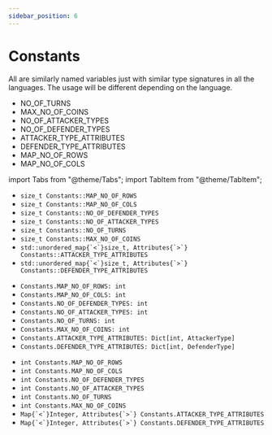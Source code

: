 ```yaml
---
sidebar_position: 6
---
```


# Constants

All are similarly named variables just with similar type signatures in all the languages. The usage will be different depending on the language.

- NO_OF_TURNS
- MAX_NO_OF_COINS
- NO_OF_ATTACKER_TYPES
- NO_OF_DEFENDER_TYPES
- ATTACKER_TYPE_ATTRIBUTES
- DEFENDER_TYPE_ATTRIBUTES
- MAP_NO_OF_ROWS
- MAP_NO_OF_COLS

import Tabs from "@theme/Tabs";
import TabItem from "@theme/TabItem";

<Tabs>
  <TabItem value="C++" label="C++" default>
  <ul>
  <li><code>size_t Constants::MAP_NO_OF_ROWS </code> </li>
  <li><code>size_t Constants::MAP_NO_OF_COLS </code> </li>
  <li><code>size_t Constants::NO_OF_DEFENDER_TYPES </code> </li>
  <li><code>size_t Constants::NO_OF_ATTACKER_TYPES </code> </li>
  <li><code>size_t Constants::NO_OF_TURNS </code> </li>
  <li><code>size_t Constants::MAX_NO_OF_COINS </code> </li>
  <li><code>std::unordered_map{`<`}size_t, Attributes{`>`} Constants::ATTACKER_TYPE_ATTRIBUTES</code></li>
  <li><code>std::unordered_map{`<`}size_t, Attributes{`>`} Constants::DEFENDER_TYPE_ATTRIBUTES</code></li>
  </ul>

  </TabItem>
  <TabItem value="Python" label="Python">
  <ul>
    <li><code>Constants.MAP_NO_OF_ROWS: int</code></li>
    <li><code>Constants.MAP_NO_OF_COLS: int</code></li>
    <li><code>Constants.NO_OF_DEFENDER_TYPES: int</code></li>
    <li><code>Constants.NO_OF_ATTACKER_TYPES: int</code></li>
    <li><code>Constants.NO_OF_TURNS: int</code></li>
    <li><code>Constants.MAX_NO_OF_COINS: int</code></li>
    <li><code>Constants.ATTACKER_TYPE_ATTRIBUTES: Dict[int, AttackerType]</code></li>
    <li><code>Constants.DEFENDER_TYPE_ATTRIBUTES: Dict[int, DefenderType]</code></li>
  </ul>
  </TabItem>
  <TabItem value="Java" label="Java">
  <ul>
    <li><code>int Constants.MAP_NO_OF_ROWS</code></li>
    <li><code>int Constants.MAP_NO_OF_COLS</code></li>
    <li><code>int Constants.NO_OF_DEFENDER_TYPES</code></li>
    <li><code>int Constants.NO_OF_ATTACKER_TYPES</code></li>
    <li><code>int Constants.NO_OF_TURNS</code></li>
    <li><code>int Constants.MAX_NO_OF_COINS</code></li>
    <li><code>Map{`<`}Integer, Attributes{`>`} Constants.ATTACKER_TYPE_ATTRIBUTES</code></li>
    <li><code>Map{`<`}Integer, Attributes{`>`} Constants.DEFENDER_TYPE_ATTRIBUTES</code></li>
  </ul>
  </TabItem>
</Tabs>
